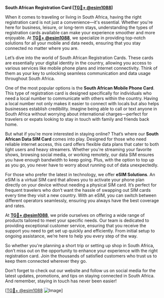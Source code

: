 **South African Registration Card [[TG💪+ @esim1088](https://t.me/s/esim1088)]**

When it comes to traveling or living in South Africa, having the right registration card is not just a convenience—it's essential. Whether you're here for business, leisure, or long-term stays, understanding the types of registration cards available can make your experience smoother and more enjoyable. At **[TG💪+ @esim1088](https://t.me/s/esim1088)**, we specialize in providing top-notch solutions for all your mobile and data needs, ensuring that you stay connected no matter where you are.

Let’s dive into the world of South African Registration Cards. These cards are essentially your digital identity in the country, allowing you access to various services like mobile phone plans and internet connectivity. Think of them as your key to unlocking seamless communication and data usage throughout South Africa.

One of the most popular options is the **South African Mobile Phone Card**. This type of registration card is designed specifically for individuals who need a local number to communicate with others within the country. Having a local number not only makes it easier to connect with locals but also helps businesses establish credibility. Imagine being able to call or text anyone in South Africa without worrying about international charges—perfect for travelers or expats looking to stay in touch with family and friends back home.

But what if you're more interested in staying online? That’s where our **South African Data SIM Card** comes into play. Designed for those who need reliable internet access, this card offers flexible data plans that cater to both light users and heavy streamers. Whether you're streaming your favorite shows, browsing social media, or working remotely, our data SIM ensures you have enough bandwidth to keep going. Plus, with the option to top up as you go, you never have to worry about running out of data unexpectedly.

For those who prefer the latest in technology, we offer **eSIM Solutions**. An eSIM is a virtual SIM card that allows you to activate your phone plan directly on your device without needing a physical SIM card. It’s perfect for frequent travelers who don’t want the hassle of swapping out SIM cards every time they visit a new country. With an eSIM, you can switch between different operators seamlessly, ensuring you always have the best coverage and rates.

At **[TG💪+ @esim1088](https://t.me/s/esim1088)**, we pride ourselves on offering a wide range of products tailored to meet your specific needs. Our team is dedicated to providing exceptional customer service, ensuring that you receive the support you need to get set up quickly and efficiently. From initial setup to ongoing assistance, we’re here to help you every step of the way.

So whether you're planning a short trip or setting up shop in South Africa, don’t miss out on the opportunity to enhance your experience with the right registration card. Join the thousands of satisfied customers who trust us to keep them connected wherever they go.

Don’t forget to check out our website and follow us on social media for the latest updates, promotions, and tips on staying connected in South Africa. And remember, staying in touch has never been easier!

[[TG💪+ @esim1088](https://t.me/s/esim1088) ![Image](https://i.postimg.cc/Y0z9fWf4/image.png)]